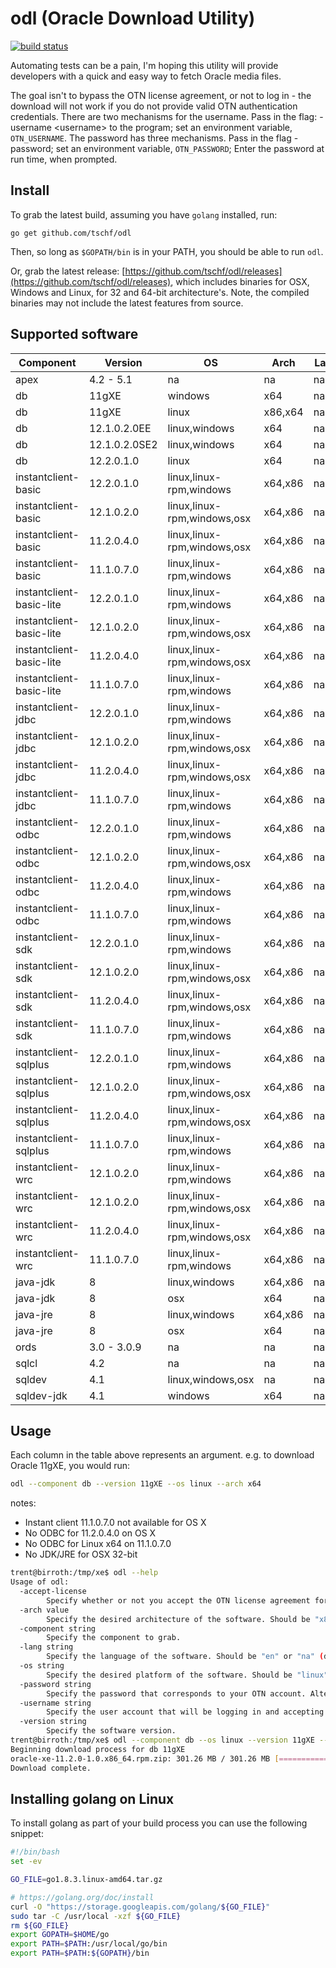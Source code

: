 # odl (Oracle Download Utility)

[![build status](https://travis-ci.org/tschf/odl.svg?branch=master)](https://travis-ci.org/tschf/odl)

Automating tests can be a pain, I'm hoping this utility will provide developers with a quick and easy way to fetch Oracle media files.

The goal isn't to bypass the OTN license agreement, or not to log in - the download will not work if you do not provide valid OTN authentication credentials. There are two mechanisms for the username. Pass in the flag: -username &lt;username&gt; to the program; set an environment variable, `OTN_USERNAME`. The password has three mechanisms. Pass in the flag -password; set an environment variable, `OTN_PASSWORD`; Enter the password at run time, when prompted.

## Install

To grab the latest build, assuming you have `golang` installed, run:

```
go get github.com/tschf/odl
```

Then, so long as `$GOPATH/bin` is in your PATH, you should be able to run `odl`.

Or, grab the latest release: [https://github.com/tschf/odl/releases](https://github.com/tschf/odl/releases), which includes binaries for OSX, Windows and Linux, for 32 and 64-bit architecture's. Note, the compiled binaries may not include the latest features from source.

## Supported software

| Component                  | Version       | OS                           | Arch    | Lang  |
| ---                        | ---           | ---                          | ---     | ---   |
| apex                       | 4.2 - 5.1     | na                           | na      | na,en |
| db                         | 11gXE         | windows                      | x64     | na    |
| db                         | 11gXE         | linux                        | x86,x64 | na    |
| db                         | 12.1.0.2.0EE  | linux,windows                | x64     | na    |
| db                         | 12.1.0.2.0SE2 | linux,windows                | x64     | na    |
| db                         | 12.2.0.1.0    | linux                        | x64     | na    |
| instantclient-basic        | 12.2.0.1.0    | linux,linux-rpm,windows      | x64,x86 | na    |
| instantclient-basic        | 12.1.0.2.0    | linux,linux-rpm,windows,osx  | x64,x86 | na    |
| instantclient-basic        | 11.2.0.4.0    | linux,linux-rpm,windows,osx  | x64,x86 | na    |
| instantclient-basic        | 11.1.0.7.0    | linux,linux-rpm,windows      | x64,x86 | na    |
| instantclient-basic-lite   | 12.2.0.1.0    | linux,linux-rpm,windows      | x64,x86 | na    |
| instantclient-basic-lite   | 12.1.0.2.0    | linux,linux-rpm,windows,osx  | x64,x86 | na    |
| instantclient-basic-lite   | 11.2.0.4.0    | linux,linux-rpm,windows,osx  | x64,x86 | na    |
| instantclient-basic-lite   | 11.1.0.7.0    | linux,linux-rpm,windows      | x64,x86 | na    |
| instantclient-jdbc         | 12.2.0.1.0    | linux,linux-rpm,windows      | x64,x86 | na    |
| instantclient-jdbc         | 12.1.0.2.0    | linux,linux-rpm,windows,osx  | x64,x86 | na    |
| instantclient-jdbc         | 11.2.0.4.0    | linux,linux-rpm,windows,osx  | x64,x86 | na    |
| instantclient-jdbc         | 11.1.0.7.0    | linux,linux-rpm,windows      | x64,x86 | na    |
| instantclient-odbc         | 12.2.0.1.0    | linux,linux-rpm,windows      | x64,x86 | na    |
| instantclient-odbc         | 12.1.0.2.0    | linux,linux-rpm,windows,osx  | x64,x86 | na    |
| instantclient-odbc         | 11.2.0.4.0    | linux,linux-rpm,windows      | x64,x86 | na    |
| instantclient-odbc         | 11.1.0.7.0    | linux,linux-rpm,windows      | x64,x86 | na    |
| instantclient-sdk          | 12.2.0.1.0    | linux,linux-rpm,windows      | x64,x86 | na    |
| instantclient-sdk          | 12.1.0.2.0    | linux,linux-rpm,windows,osx  | x64,x86 | na    |
| instantclient-sdk          | 11.2.0.4.0    | linux,linux-rpm,windows,osx  | x64,x86 | na    |
| instantclient-sdk          | 11.1.0.7.0    | linux,linux-rpm,windows      | x64,x86 | na    |
| instantclient-sqlplus      | 12.2.0.1.0    | linux,linux-rpm,windows      | x64,x86 | na    |
| instantclient-sqlplus      | 12.1.0.2.0    | linux,linux-rpm,windows,osx  | x64,x86 | na    |
| instantclient-sqlplus      | 11.2.0.4.0    | linux,linux-rpm,windows,osx  | x64,x86 | na    |
| instantclient-sqlplus      | 11.1.0.7.0    | linux,linux-rpm,windows      | x64,x86 | na    |
| instantclient-wrc          | 12.1.0.2.0    | linux,linux-rpm,windows      | x64,x86 | na    |
| instantclient-wrc          | 12.1.0.2.0    | linux,linux-rpm,windows,osx  | x64,x86 | na    |
| instantclient-wrc          | 11.2.0.4.0    | linux,linux-rpm,windows,osx  | x64,x86 | na    |
| instantclient-wrc          | 11.1.0.7.0    | linux,linux-rpm,windows      | x64,x86 | na    |
| java-jdk                   | 8             | linux,windows                | x64,x86 | na    |
| java-jdk                   | 8             | osx                          | x64     | na    |
| java-jre                   | 8             | linux,windows                | x64,x86 | na    |
| java-jre                   | 8             | osx                          | x64     | na    |
| ords                       | 3.0 - 3.0.9   | na                           | na      | na    |
| sqlcl                      | 4.2           | na                           | na      | na    |
| sqldev                     | 4.1           | linux,windows,osx            | na      | na    |
| sqldev-jdk                 | 4.1           | windows                      | x64     | na    |

## Usage

Each column in the table above represents an argument. e.g. to download Oracle 11gXE, you would run:

```bash
odl --component db --version 11gXE --os linux --arch x64
```

notes:

* Instant client 11.1.0.7.0 not available for OS X
* No ODBC for 11.2.0.4.0 on OS X
* No ODBC for Linux x64 on 11.1.0.7.0
* No JDK/JRE for OSX 32-bit

```bash
trent@birroth:/tmp/xe$ odl --help
Usage of odl:
  -accept-license
    	Specify whether or not you accept the OTN license agreement for the nominated software.
  -arch value
    	Specify the desired architecture of the software. Should be "x86", "x64", or "na" (default na)
  -component string
    	Specify the component to grab.
  -lang string
    	Specify the language of the software. Should be "en" or "na" (default "na")
  -os string
    	Specify the desired platform of the software. Should be "linux" or "windows" (default "linux")
  -password string
    	Specify the password that corresponds to your OTN account. Alternatively, set the environment variable OTN_PASSWORD.
  -username string
    	Specify the user account that will be logging in and accepting the license agreement. Alternatively, set the environment variable OTN_USERNAME.
  -version string
    	Specify the software version.
trent@birroth:/tmp/xe$ odl --component db --os linux --version 11gXE --arch x64 --accept-license
Beginning download process for db 11gXE
oracle-xe-11.2.0-1.0.x86_64.rpm.zip: 301.26 MB / 301.26 MB [==============================] 100.00% 5m30s
Download complete.
```

## Installing golang on Linux

To install golang as part of your build process you can use the following snippet:
```bash
#!/bin/bash
set -ev

GO_FILE=go1.8.3.linux-amd64.tar.gz

# https://golang.org/doc/install
curl -O "https://storage.googleapis.com/golang/${GO_FILE}"
sudo tar -C /usr/local -xzf ${GO_FILE}
rm ${GO_FILE}
export GOPATH=$HOME/go
export PATH=$PATH:/usr/local/go/bin
export PATH=$PATH:${GOPATH}/bin
```
